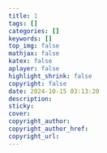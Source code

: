 ```yaml
---
title: 1
tags: []
categories: []
keywords: []
top_img: false
mathjax: false
katex: false
aplayer: false
highlight_shrink: false
copyright: false
date: 2024-10-15 03:13:20
description:
sticky:
cover:
copyright_author:
copyright_author_href:
copyright_url:
---
```

